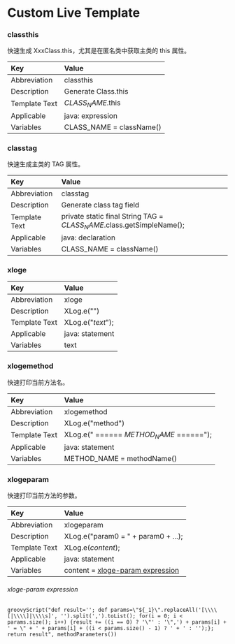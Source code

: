 # Custom Live Template

### classthis

快速生成 XxxClass.this，尤其是在匿名类中获取主类的 this 属性。

| Key           | Value 					   |
|:--------------|:-------------------------|
| Abbreviation  | classthis                |
| Description   | Generate Class.this      |
| Template Text | $CLASS_NAME$.this        |
| Applicable    | java: expression         |
| Variables     | CLASS_NAME = className() |

### classtag

快速生成主类的 TAG 属性。

| Key           | Value 					   |
|:--------------|:-------------------------|
| Abbreviation  | classtag                 |
| Description   | Generate class tag field |
| Template Text | private static final String TAG = $CLASS_NAME$.class.getSimpleName(); |
| Applicable    | java: declaration        |
| Variables     | CLASS_NAME = className() |

### xloge
| Key           | Value 					   |
|:--------------|:-------------------------|
| Abbreviation  | xloge                    |
| Description   | XLog.e("")               |
| Template Text | XLog.e("$text$");        |
| Applicable    | java: statement          |
| Variables     | text                     |

### xlogemethod

快速打印当前方法名。

| Key           | Value 					                  |
|:--------------|:----------------------------------------|
| Abbreviation  | xlogemethod                             |
| Description   | XLog.e("method")                        |
| Template Text | XLog.e(" ====== $METHOD_NAME$ ======"); |
| Applicable    | java: statement                         |
| Variables     | METHOD_NAME = methodName()              |

### xlogeparam

快速打印当前方法的参数。

| Key           | Value 					              |
|:--------------|:------------------------------------|
| Abbreviation  | xlogeparam                          |
| Description   | XLog.e("param0 = " + param0 + ...); |
| Template Text | XLog.e($content$);                  |
| Applicable    | java: statement                     |
| Variables     | content = [xloge-param expression](#xloge-param-expression) |

###### <a name="xloge-param-expression"></a>xloge-param expression

```
groovyScript("def result=''; def params=\"${_1}\".replaceAll('[\\\\[|\\\\]|\\\\s]', '').split(',').toList(); for(i = 0; i < params.size(); i++) {result += ((i == 0) ? '\"' : '\",') + params[i] + ' = \" + ' + params[i] + ((i < params.size() - 1) ? ' + ' : '');}; return result", methodParameters())
```